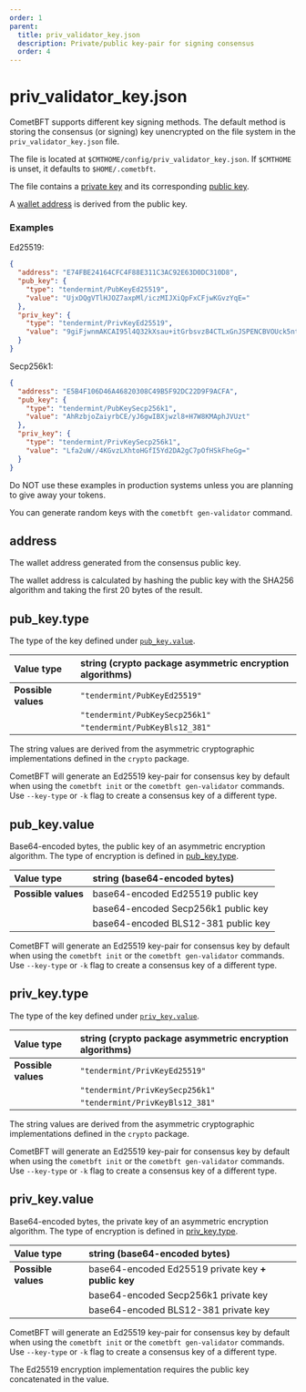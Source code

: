 ```yaml
---
order: 1
parent:
  title: priv_validator_key.json
  description: Private/public key-pair for signing consensus
  order: 4
---
```

# priv_validator_key.json
CometBFT supports different key signing methods. The default method is storing the consensus (or signing) key
unencrypted on the file system in the `priv_validator_key.json` file.

The file is located at `$CMTHOME/config/priv_validator_key.json`. If `$CMTHOME` is unset, it defaults to
`$HOME/.cometbft`.

The file contains a [private key](#priv_keyvalue) and its corresponding [public key](#pub_keyvalue).

A [wallet address](#address) is derived from the public key.

### Examples
Ed25519:
```json
{
  "address": "E74FBE24164CFC4F88E311C3AC92E63D0DC310D8",
  "pub_key": {
    "type": "tendermint/PubKeyEd25519",
    "value": "UjxDQgVTlHJOZ7axpMl/iczMIJXiQpFxCFjwKGvzYqE="
  },
  "priv_key": {
    "type": "tendermint/PrivKeyEd25519",
    "value": "9giFjwnmAKCAI95l4Q32kXsau+itGrbsvz84CTLxGnJSPENCBVOUck5ntrGkyX+JzMwgleJCkXEIWPAoa/NioQ=="
  }
}
```

Secp256k1:
```json
{
  "address": "E5B4F106D46A46820308C49B5F92DC22D9F9ACFA",
  "pub_key": {
    "type": "tendermint/PubKeySecp256k1",
    "value": "AhRzbjoZaiyrbCE/yJ6gwIBXjwzl8+H7W8KMAphJVUzt"
  },
  "priv_key": {
    "type": "tendermint/PrivKeySecp256k1",
    "value": "Lfa2uW//4KGvzLXhtoHGfI5Yd2DA2gC7pOfHSkFheGg="
  }
}
```

Do NOT use these examples in production systems unless you are planning to give away your tokens.

You can generate random keys with the `cometbft gen-validator` command.

## address
The wallet address generated from the consensus public key.

The wallet address is calculated by hashing the public key with the SHA256 algorithm and taking the first 20 bytes of
the result.

## pub_key.type
The type of the key defined under [`pub_key.value`](#pub_keyvalue).

| Value type          | string (crypto package asymmetric encryption algorithms) |
|:--------------------|:---------------------------------------------------------|
| **Possible values** | `"tendermint/PubKeyEd25519"`                             |
|                     | `"tendermint/PubKeySecp256k1"`                           |
|                     | `"tendermint/PubKeyBls12_381"`                           |

The string values are derived from the asymmetric cryptographic implementations defined in the `crypto` package.

CometBFT will generate an Ed25519 key-pair for consensus key by default when using the `cometbft init` or the
`cometbft gen-validator` commands. Use `--key-type` or `-k` flag to create a consensus key of a different type.

## pub_key.value
Base64-encoded bytes, the public key of an asymmetric encryption algorithm.
The type of encryption is defined in [pub_key.type](#pub_keytype).

| Value type          | string (base64-encoded bytes)       |
|:--------------------|:------------------------------------|
| **Possible values** | base64-encoded Ed25519 public key   |
|                     | base64-encoded Secp256k1 public key |
|                     | base64-encoded BLS12-381 public key |

CometBFT will generate an Ed25519 key-pair for consensus key by default when using the `cometbft init` or the
`cometbft gen-validator` commands. Use `--key-type` or `-k` flag to create a consensus key of a different type.


## priv_key.type
The type of the key defined under [`priv_key.value`](#priv_keyvalue).

| Value type          | string (crypto package asymmetric encryption algorithms) |
|:--------------------|:---------------------------------------------------------|
| **Possible values** | `"tendermint/PrivKeyEd25519"`                            |
|                     | `"tendermint/PrivKeySecp256k1"`                          |
|                     | `"tendermint/PrivKeyBls12_381"`                          |

The string values are derived from the asymmetric cryptographic implementations defined in the `crypto` package.

CometBFT will generate an Ed25519 key-pair for consensus key by default when using the `cometbft init` or the
`cometbft gen-validator` commands. Use `--key-type` or `-k` flag to create a consensus key of a different type.

## priv_key.value
Base64-encoded bytes, the private key of an asymmetric encryption algorithm.
The type of encryption is defined in [priv_key.type](#priv_keytype).

| Value type          | string (base64-encoded bytes)                       |
|:--------------------|:----------------------------------------------------|
| **Possible values** | base64-encoded Ed25519 private key **+ public key** |
|                     | base64-encoded Secp256k1 private key                |
|                     | base64-encoded BLS12-381 private key                |

CometBFT will generate an Ed25519 key-pair for consensus key by default when using the `cometbft init` or the
`cometbft gen-validator` commands. Use `--key-type` or `-k` flag to create a consensus key of a different type.

The Ed25519 encryption implementation requires the public key concatenated in the value.
